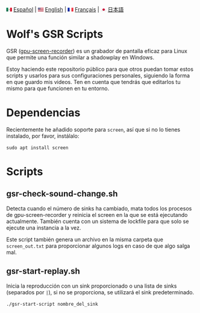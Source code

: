 <img src='../flags/MX.svg' width='15' height='10'> [Español](README_ES.MD) | <img src='../flags/US.svg' width='15' height='10'> [English](../README.MD) | <img src='../flags/FR.svg' width='15' height='10'> [Français](README_FR.MD) | <img src='../flags/JP.svg' width='15' height='10'> [日本語](README_JP.MD)


# Wolf's GSR Scripts

GSR ([gpu-screen-recorder](https://git.dec05eba.com/gpu-screen-recorder/about/)) es un grabador de pantalla eficaz para Linux que permite una función similar a shadowplay en Windows.

Estoy haciendo este repositorio público para que otros puedan tomar estos scripts y usarlos para sus configuraciones personales, siguiendo la forma en que guardo mis videos. Ten en cuenta que tendrás que editarlos tu mismo para que funcionen en tu entorno.

# Dependencias

Recientemente he añadido soporte para `screen`, así que si no lo tienes instalado, por favor, instálalo:

```
sudo apt install screen
```

# Scripts

## gsr-check-sound-change.sh

Detecta cuando el número de sinks ha cambiado, mata todos los procesos de gpu-screen-recorder y reinicia el screen en la que se está ejecutando actualmente. También cuenta con un sistema de lockfile para que solo se ejecute una instancia a la vez.

Este script también genera un archivo en la misma carpeta que `screen_out.txt` para proporcionar algunos logs en caso de que algo salga mal.

## gsr-start-replay.sh

Inicia la reproducción con un sink proporcionado o una lista de sinks (separados por `|`), si no se proporciona, se utilizará el sink predeterminado.

```
./gsr-start-script nombre_del_sink
```